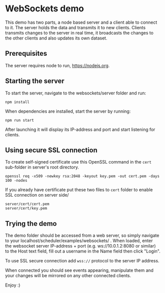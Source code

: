 # WebSockets demo
This demo has two parts, a node based server and a client able to connect to it.
The server holds the data and transmits it to new clients. Clients transmits changes to
the server in real time, it broadcasts the changes to the other clients and also updates its 
own dataset.

## Prerequisites
The server requires node to run, https://nodejs.org.

## Starting the server
To start the server, navigate to the websockets/server folder and run:

```
npm install
```

When dependencies are installed, start the server by running:

```
npm run start
```

After launching it will display its IP-address and port and start listening for clients.

## Using secure SSL connection

To create self-signed certificate use this OpenSSL command in the `cert` sub-folder in server's root directory. 
```
openssl req -x509 -newkey rsa:2048 -keyout key.pem -out cert.pem -days 100 -nodes
```

If you already have certificate put these two files to `cert` folder to enable SSL connection on server side/ 
```
server/cert/cert.pem
server/cert/key.pem
```  

## Trying the demo
The demo folder should be accessed from a web server, so simply navigate to your localhost/scheduler/examples/websockets/
. When loaded, enter the websocket server IP-address + port (e.g. ws://10.0.1.2:8080 or similar) 
to the Host text field, fill out a username in the Name field then click "Login". 

To use SSL secure connection add `wss://` protocol to the server IP address.

When connected you should see events appearing, manipulate them and your changes will be
mirrored on any other connected clients.

Enjoy :)
